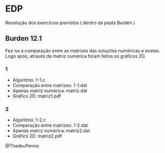 # EDP
Resolução dos exercícios previstos ( dentro da pasta Burden )

## Burden 12.1
Fez-se a comparação entre as matrizes das soluções numéricas e exatas. Logo após, através da matriz numérica foram feitos os gráficos 2D.
### 1
* Algoritmo: 1-1.c
* Comparação entre matrizes: 1-1.dat
* Apenas matriz numérica: matriz.dat
* Gráfico 2D: matriz1.pdf
### 2
* Algoritmo: 1-2.c
* Comparação entre matrizes: 1-2.dat
* Apenas matriz numérica: matriz2.dat
* Gráfico 2D: matriz2.pdf

@ThadeuPenna
